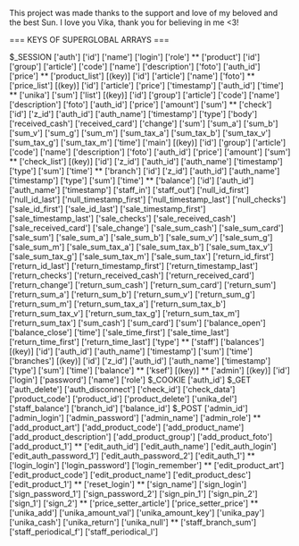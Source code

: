 This project was made thanks to the support and love of my beloved and the best Sun. I love you Vika, thank you for believing in me <3!

=== KEYS OF SUPERGLOBAL ARRAYS ===

$_SESSION
	['auth']
		['id']
		['name']
		['login']
		['role']
**
	['product']
		['id']
		['group']
		['article']
		['code']
		['name']
		['description']
		['foto']
		['auth_id']
		['price']
**
	['product_list']
		[(key)]
			['id']
			['article']
			['name']
			['foto']
**
	['price_list']
		[(key)]
			['id']
			['article']
			['price']
			['timestamp']
			['auth_id']
			['time']
**
	['unika']
		['sum']
		['list']
			[(key)]
				['id']
				['group']
				['article']
				['code']
				['name']
				['description']
				['foto']
				['auth_id']
				['price']
				['amount']
				['sum']
**
	['check']
		['id']
		['z_id']
		['auth_id']
		['auth_name']
		['timestamp']
		['type']
		['body']
		['received_cash']
		['received_card']
		['change']
		['sum']
		['sum_a']
		['sum_b']
		['sum_v']
		['sum_g']
		['sum_m']
		['sum_tax_a']
		['sum_tax_b']
		['sum_tax_v']
		['sum_tax_g']
		['sum_tax_m']
		['time']
		['main']
		  [(key)]
			['id']
			['group']
			['article']
			['code']
			['name']
			['description']
			['foto']
			['auth_id']
			['price']
			['amount']
			['sum']
**
	['check_list']
		[(key)]
			['id']
			['z_id']
			['auth_id']
			['auth_name']
			['timestamp']
			['type']
			['sum']
			['time']
**
	['branch']
		['id']
		['z_id']
		['auth_id']
		['auth_name']
		['timestamp']
		['type']
		['sum']
		['time']
**
	['balance']
		['id']
		['auth_id']
		['auth_name']
		['timestamp']
		['staff_in']
		['staff_out']
		['null_id_first']
		['null_id_last']
		['null_timestamp_first']
		['null_timestamp_last']
		['null_checks']
		['sale_id_first']
		['sale_id_last']
		['sale_timestamp_first']
		['sale_timestamp_last']
		['sale_checks']
		['sale_received_cash']
		['sale_received_card']
		['sale_change']
		['sale_sum_cash']
		['sale_sum_card']
		['sale_sum']
		['sale_sum_a']
		['sale_sum_b']
		['sale_sum_v']
		['sale_sum_g']
		['sale_sum_m']
		['sale_sum_tax_a']
		['sale_sum_tax_b']
		['sale_sum_tax_v']
		['sale_sum_tax_g']
		['sale_sum_tax_m']
		['sale_sum_tax']
		['return_id_first']
		['return_id_last']
		['return_timestamp_first']
		['return_timestamp_last']
		['return_checks']
		['return_received_cash']
		['return_received_card']
		['return_change']
		['return_sum_cash']
		['return_sum_card']
		['return_sum']
		['return_sum_a']
		['return_sum_b']
		['return_sum_v']
		['return_sum_g']
		['return_sum_m']
		['return_sum_tax_a']
		['return_sum_tax_b']
		['return_sum_tax_v']
		['return_sum_tax_g']
		['return_sum_tax_m']
		['return_sum_tax']
		['sum_cash']
		['sum_card']
		['sum']
		['balance_open']
		['balance_close']
		['time']
		['sale_time_first']
		['sale_time_last']
		['return_time_first']
		['return_time_last']
		['type']
**
	['staff']
		['balances']
			[(key)]
				['id']
				['auth_id']
				['auth_name']
				['timestamp']
				['sum']
				['time']
		['branches']
			[(key)]
				['id']
				['z_id']
				['auth_id']
				['auth_name']
				['timestamp']
				['type']
				['sum']
				['time']
		['balance']
**
	['ksef']
		[(key)]
**
	['admin']
		[(key)]
			['id']
			['login']
			['password']
			['name']
			['role']
$_COOKIE
	['auth_id']
$_GET
	['auth_delete']
	['auth_disconnect']
	['check_id']
	['check_data']
	['product_code']
	['product_id']
	['product_delete']
	['unika_del']
	['staff_balance']
	['branch_id']
	['balance_id']
$_POST
	['admin_id']
	['admin_login']
	['admin_password']
	['admin_name']
	['admin_role']
**
	['add_product_art']
	['add_product_code']
	['add_product_name']
	['add_product_description']
	['add_product_group']
	['add_product_foto']
	['add_product_1']
**
	['edit_auth_id']
	['edit_auth_name']
	['edit_auth_login']
	['edit_auth_password_1']
	['edit_auth_password_2']
	['edit_auth_1']
**
	['login_login']
	['login_password']
	['login_remember']
**
	['edit_product_art']
	['edit_product_code']
	['edit_product_name']
	['edit_product_desc']
	['edit_product_1']
**
	['reset_login']
**
	['sign_name']
	['sign_login']
	['sign_password_1']
	['sign_password_2']
	['sign_pin_1']
	['sign_pin_2']
	['sign_1']
	['sign_2']
**
	['price_setter_article']
	['price_setter_price']
**
	['unika_add']
	['unika_amount_val']
	['unika_amount_key']
	['unika_pay']
	['unika_cash']
	['unika_return']
	['unika_null']
**
	['staff_branch_sum']
	['staff_periodical_f']
	['staff_periodical_l']